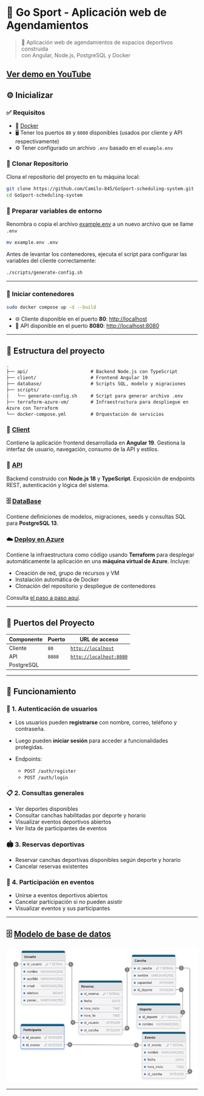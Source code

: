 # 🏀 Go Sport - Aplicación web de Agendamientos

> 📅 Aplicación web de agendamientos de espacios deportivos construida  
> con Angular, Node.js, PostgreSQL y Docker

## [Ver demo en YouTube](https://youtu.be/Tww3PSwCsGc)

## ⚙️ Inicializar

### ✅ Requisitos

- 🐳 [Docker](https://docs.docker.com/engine/install/)
- 🖥️ Tener los puertos `80` y `8080` disponibles (usados por cliente y API respectivamente)
- ⚙️ Tener configurado un archivo `.env` basado en el `example.env`

### 🧾 Clonar Repositorio

Clona el repositorio del proyecto en tu máquina local:

```bash
git clone https://github.com/Camilo-845/GoSport-scheduling-system.git
cd GoSport-scheduling-system
```

### 🔧 Preparar variables de entorno

Renombra o copia el archivo [example.env](./example.env) a un nuevo archivo que se llame `.env`

```sh
mv example.env .env
```

Antes de levantar los contenedores, ejecuta el script para configurar las variables del cliente correctamente:

```bash
./scripts/generate-config.sh
```

---

### 🚀 Iniciar contenedores

```bash
sudo docker compose up -d --build
```

- 🌐 Cliente disponible en el puerto **80**: [http://localhost](http://localhost)
- 🚀 API disponible en el puerto **8080**: [http://localhost:8080](http://localhost:8080)

---

## 📁 Estructura del proyecto

```
.
├── api/                       # Backend Node.js con TypeScript
├── client/                    # Frontend Angular 19
├── database/                  # Scripts SQL, modelo y migraciones
├── scripts/
│   └── generate-config.sh     # Script para generar archivo .env
├── terraform-azure-vm/        # Infraestructura para despliegue en Azure con Terraform
└── docker-compose.yml         # Orquestación de servicios
```

### 🧩 [Client](./client/)

Contiene la aplicación frontend desarrollada en **Angular 19**. Gestiona la interfaz de usuario, navegación, consumo de la API y estilos.

### 🚀 [API](./api/)

Backend construido con **Node.js 18** y **TypeScript**. Exposición de endpoints REST, autenticación y lógica del sistema.

### 🗄️ [DataBase](./DataBase/)

Contiene definiciones de modelos, migraciones, seeds y consultas SQL para **PostgreSQL 13**.

### ☁️ [Deploy en Azure](./terraform-azure-vm/)

Contiene la infraestructura como código usando **Terraform** para desplegar automáticamente la aplicación en una **máquina virtual de Azure**.
Incluye:

- Creación de red, grupo de recursos y VM
- Instalación automática de Docker
- Clonación del repositorio y despliegue de contenedores

Consulta [el paso a paso aquí](./terraform-azure-vm/README.md).

---

## 🧭 Puertos del Proyecto

| Componente | Puerto | URL de acceso                                    |
| ---------- | ------ | ------------------------------------------------ |
| Cliente    | `80`   | [`http://localhost`](http://localhost)           |
| API        | `8080` | [`http://localhost:8080`](http://localhost:8080) |
| PostgreSQL |        |                                                  |

---

## 🧪 Funcionamiento

### 👤 1. Autenticación de usuarios

- Los usuarios pueden **registrarse** con nombre, correo, teléfono y contraseña.
- Luego pueden **iniciar sesión** para acceder a funcionalidades protegidas.
- Endpoints:

  - `POST /auth/register`
  - `POST /auth/login`

### 📋 2. Consultas generales

- Ver deportes disponibles
- Consultar canchas habilitadas por deporte y horario
- Visualizar eventos deportivos abiertos
- Ver lista de participantes de eventos

### 🏟️ 3. Reservas deportivas

- Reservar canchas deportivas disponibles según deporte y horario
- Cancelar reservas existentes

### 📆 4. Participación en eventos

- Unirse a eventos deportivos abiertos
- Cancelar participación si no pueden asistir
- Visualizar eventos y sus participantes

---

## 🗄️ [Modelo de base de datos](./DataBase/README.md)

![dbDiagram](./resources/DbDiagram.png)

---

